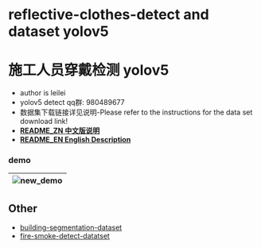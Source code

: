 # reflective-clothes-detect and dataset yolov5
# 施工人员穿戴检测 yolov5

* author is leilei
* yolov5 detect qq群: 980489677
* 数据集下载链接详见说明-Please refer to the instructions for the data set download link!
* [**README_ZN 中文版说明**](https://github.com/gengyanlei/reflective-clothes-detect/blob/master/README_ZN.md)
* [**README_EN English Description**]()

### demo
|![new_demo](https://github.com/gengyanlei/reflective-clothes-detect/blob/master/result/re_pred.jpg)|
|----|

## Other
* [building-segmentation-dataset](https://github.com/gengyanlei/build_segmentation_dataset)
* [fire-smoke-detect-datatset](https://github.com/gengyanlei/fire-detect-yolov4)
